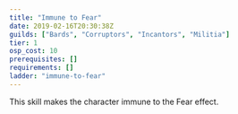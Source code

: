 ```yaml
---
title: "Immune to Fear"
date: 2019-02-16T20:30:38Z
guilds: ["Bards", "Corruptors", "Incantors", "Militia"]
tier: 1
osp_cost: 10
prerequisites: []
requirements: []
ladder: "immune-to-fear"
---
```

This skill makes the character immune to the Fear effect.